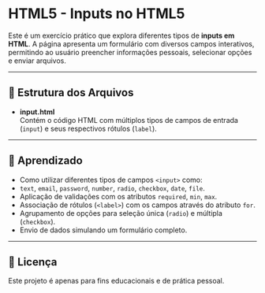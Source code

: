# HTML5 - Inputs no HTML5

Este é um exercício prático que explora diferentes tipos de **inputs em HTML**. A página apresenta um formulário com diversos campos interativos, permitindo ao usuário preencher informações pessoais, selecionar opções e enviar arquivos.

---

## 📁 Estrutura dos Arquivos

- **input.html**  
  Contém o código HTML com múltiplos tipos de campos de entrada (`input`) e seus respectivos rótulos (`label`).

---

## 🧪 Aprendizado

- Como utilizar diferentes tipos de campos `<input>` como:
- `text`, `email`, `password`, `number`, `radio`, `checkbox`, `date`, `file`.
- Aplicação de validações com os atributos `required`, `min`, `max`.
- Associação de rótulos (`<label>`) com os campos através do atributo `for`.
- Agrupamento de opções para seleção única (`radio`) e múltipla (`checkbox`).
- Envio de dados simulando um formulário completo.

---

## 📝 Licença

Este projeto é apenas para fins educacionais e de prática pessoal.
